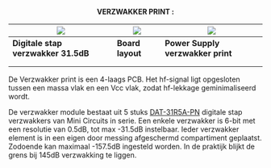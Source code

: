 <b> <p align="center"> VERZWAKKER PRINT :</p></b>

<a href= "https://github.com/costonisp/Meetzender/blob/master/documentation/verzwakker_print/Attenuator.jpg"><img src= "https://github.com/costonisp/Meetzender/blob/master/documentation/verzwakker_print/AttenuatorTN.jpg"></a> | <a href= "https://github.com/costonisp/Meetzender/blob/master/documentation/verzwakker_print/AttenuatorBrd.pdf"><img src= "https://github.com/costonisp/Meetzender/blob/master/documentation/verzwakker_print/AttenuatorBrdTN.jpg"></a> | <a href= "https://github.com/costonisp/Meetzender/blob/master/documentation/verzwakker_print/AttenuatorPower.jpg"><img src= "https://github.com/costonisp/Meetzender/blob/master/documentation/verzwakker_print/AttenuatorPowerTN.jpg" ></a>
--------------------------------------------- | --- |  --------------------------------------------
**Digitale stap verzwakker 31.5dB** | **Board layout**  | **Power Supply verzwakker print**
|  | 
|  |


De Verzwakker print is een 4-laags PCB. 
Het hf-signal ligt opgesloten tussen een massa vlak en een Vcc vlak, zodat hf-lekkage geminimaliseerd wordt.
  
De verzwakker module bestaat uit 5 stuks <a href= "https://github.com/costonisp/Meetzender/blob/master/documentation/verzwakker_print/DAT-31R5A-PN.pdf">DAT-31R5A-PN</a> digitale stap verzwakkers van Mini Circuits in serie. Een enkele verzwakker is 6-bit met een resolutie van 0.5dB, tot max -31.5dB instelbaar. Ieder verzwakker element is in een eigen door messing afgeschermd compartiment geplaatst. Zodoende kan maximaal -157.5dB ingesteld worden. In de praktijk blijkt de grens bij 145dB verzwakking te liggen.
